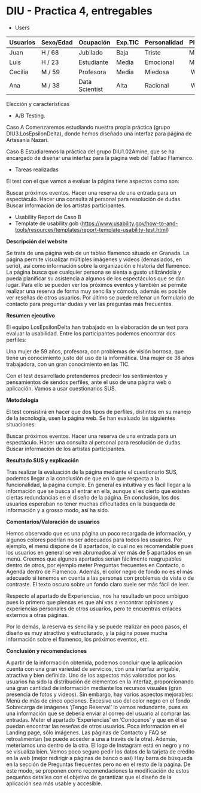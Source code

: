 # DIU - Practica 4, entregables


* Users 

| Usuarios | Sexo/Edad     | Ocupación       |  Exp.TIC    | Personalidad | Plataforma | TestA/B
| ------------- | -------- | -----------     | ----------- | -----------  | ---------- | ----
| Juan          | H / 68   | Jubilado        | Baja        | Triste       | Móvil      | A 
| Luis          | H / 23   | Estudiante      | Media       | Emocional    | Mac        | A 
| Cecilia       | M / 59   | Profesora       | Media       | Miedosa      | Windows    | B 
| Ana           | M / 38   | Data Scientist  | Alta        | Racional     | Windows    | B 

Elección y características

* A/B Testing. 

Caso A
Comenzaremos estudiando nuestra propia práctica (grupo DIU3.LosEpsilonDelta), donde hemos diseñado una interfaz para página de Artesanía Nazarí.

Caso B
Estudiaremos la práctica del grupo DIU1.02Amine, que se ha encargado de diseñar una interfaz para la página web del Tablao Flamenco.

* Tareas realizadas 

El test con el que vamos a evaluar la página tiene aspectos como son:

Buscar próximos eventos.
Hacer una reserva de una entrada para un espectáculo.
Hacer una consulta al personal para resolución de dudas.
Buscar información de los artistas participantes.

* Usability Report de Caso B
* Template de usability.gob (https://www.usability.gov/how-to-and-tools/resources/templates/report-template-usability-test.html) 

**Descripción del website**

Se trata de una página web de un tablao flamenco situado en Granada. La página permite visualizar múltiples imágenes y vídeos (demasiados, en serio), así como información sobre la organización e historia del flamenco.
La página busca que cualquier persona se sienta a gusto utilizándola y pueda planificar su asistencia a algunos de los espectáculos que se dan lugar. Para ello se pueden ver los próximos eventos y también se permite realizar una reserva de forma muy sencilla y cómoda, además es posible ver reseñas de otros usuarios.
Por último se puede rellenar un formulario de contacto para preguntar dudas y ver las preguntas más frecuentes.

**Resumen ejecutivo**

El equipo LosEpsilonDelta han trabajado en la elaboración de un test para evaluar la usabilidad. Entre los participantes podemos encontrar dos perfiles:

Una mujer de 59 años, profesora, con problemas de visión borrosa, que tiene un conocimiento justo del uso de la informática.
Una mujer de 38 años trabajadora, con un gran conocimiento en las TIC.

Con el test desarrollado pretendemos predecir los sentimientos y pensamientos de sendos perfiles, ante el uso de una página web o aplicación. Vamos a usar cuestionarios SUS.

**Metodología**

El test consistirá en hacer que dos tipos de perfiles, distintos en su manejo de la tecnología, usen la página web. Se han evaluado las siguientes situaciones:

Buscar próximos eventos.
Hacer una reserva de una entrada para un espectáculo.
Hacer una consulta al personal para resolución de dudas.
Buscar información de los artistas participantes.

**Resultado SUS y explicación** 

Tras realizar la evaluación de la página mediante el cuestionario SUS, podemos llegar a la conclusión de que en lo que respecta a la funcionalidad, la página cumple. En general es intuitiva y es fácil llegar a la información que se busca al entrar en ella, aunque sí es cierto que existen ciertas redundancias en el diseño de la página. 
En conclusión, los dos usuarios esperaban no tener muchas dificultades en la búsqueda de información y a grosso modo, así ha sido.

**Comentarios/Valoración de  usuarios**

Hemos observado que es una página un poco recargada de información, y algunos colores podrían no ser adecuados para todos los usuarios. 
Por ejemplo, el menú dispone de 8 apartados, lo cual no es recomendable pues los usuarios en general se ven abrumados al ver más de 5 apartados en un menú. Creemos que algunos apartados serían fácilmente reagrupables dentro de otros, por ejemplo meter Preguntas frecuentes en Contacto, o Agenda dentro de Flamenco. 
Además, el color negro de fondo no es el más adecuado si tenemos en cuenta a las personas con problemas de vista o de contraste. El texto oscuro sobre un fondo claro suele ser más fácil de leer. 

Respecto al apartado de Experiencias, nos ha resultado un poco ambiguo pues lo primero que piensas es que ahí vas a encontrar opiniones y experiencias personales de otros usuarios, pero te encuentras enlaces externos a otras páginas.

Por lo demás, la reserva es sencilla y se puede realizar en poco pasos, el diseño es muy atractivo y estructurado, y la página posee mucha información sobre el flamenco, los próximos eventos, etc.

**Conclusión y recomendaciones**

A partir de la información obtenida, podemos concluir que la aplicación cuenta con una gran variedad de servicios, con una interfaz amigable, atractiva y bien definida. Uno de los aspectos más valorados por los usuarios ha sido la distribución de elementos en la interfaz, proporcionando una gran cantidad de información mediante los recursos visuales (gran presencia de fotos y vídeos). Sin embargo, hay varios aspectos mejorables:
Menú de más de cinco opciones.
Excesivo uso del color negro en el fondo
Sobrecarga de imágenes
‘¡Tengo Reserva!’ lo vemos redundante, pues es una información que se debería enviar al correo del usuario al comprar las entradas.
Meter el apartado ‘Experiencias’ en ‘Conócenos’ y que en él se puedan encontrar las reseñas de otros usuarios.
Poca información en el Landing page, sólo imágenes.
Las páginas de Contacto y FAQ se retroalimentan (se puede acceder a una a través de la otra). Además, meteríamos una dentro de la otra.
El logo de Instagram está en negro y no se visualiza bien.
Vemos poco seguro pedir los datos de la tarjeta de crédito en la web (mejor redirigir a páginas de banco o así)
Hay barra de búsqueda en la sección de Preguntas frecuentes pero no en el resto de la página.
De este modo, se proponen como recomendaciones la modificación de estos pequeños detalles con el objetivo de garantizar que el diseño de la aplicación sea más usable y accesible.
